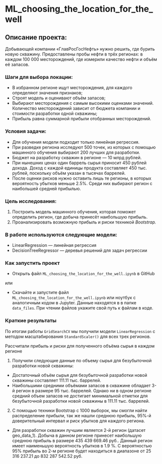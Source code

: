 # ML_choosing_the_location_for_the_well

## Описание проекта:

Добывающей компании «ГлавРосГосНефть» нужно решить, где бурить новую скважину. Предоставлены пробы нефти в трёх регионах: в каждом 100 000 месторождений, где измерили качество нефти и объём её запасов. 

### Шаги для выбора локации:

- В избранном регионе ищут месторождения, для каждого определяют значения признаков;
- Строят модель и оценивают объём запасов;
- Выбирают месторождения с самым высокими оценками значений. Количество месторождений зависит от бюджета компании и стоимости разработки одной скважины;
- Прибыль равна суммарной прибыли отобранных месторождений.

### Условия задачи:

- Для обучения модели подходит только линейная регрессия.
- При разведке региона исследуют 500 точек, из которых с помощью машинного обучения выбирают 200 лучших для разработки.
- Бюджет на разработку скважин в регионе — 10 млрд рублей.
-  При нынешних ценах один баррель сырья приносит 450 рублей дохода. Доход с каждой единицы продукта составляет 450 тыс. рублей, поскольку объём указан в тысячах баррелей.
- После оценки рисков нужно оставить лишь те регионы, в которых вероятность убытков меньше 2.5%. Среди них выбирают регион с наибольшей средней прибылью.

### Цель исследования:

1. Построить модель машинного обучения, которая поможет определить регион, где добыча принесёт наибольшую прибыль.
2. Проанализировать возможную прибыль и риски техникой *Bootstrap.*

### В работе используются следующие модели:

- LinearRegression — линейная регрессия
- DecisionTreeRegressor  — деревья решений для задач регрессии

### Как запустить проект

- Открыть файл `ML_choosing_the_location_for_the_well.ipynb` в GitHub
  
или
- Скачайте и запустите файл `ML_choosing_the_location_for_the_well.ipynb` или ноутбук с аналогичным кодом в Jupyter. Данные находятся в в папке `data_files`. При чтении файлов укажите свой путь к файлам в коде. 


### Краткие результаты

По итогам работы `GridSearchCV` мы получили модели `LinearRegression` с методом масштабирования `StandardScaler()` для всех трех регионов.

Рассчитали прибыль и риски для полученного объёма сырья в каждом регионе

1. Получили следующие данные по объему сырья для безубыточной разработки новой скважины:

- Достаточный объём сырья для безубыточной разработки новой скважины составляет 111.11 тыс. баррелей.
- Наибольшими средними объёмами запасов в скважине обладает 3-й регион в размере 95 тыс. баррелей. Однако ни в одном регионе средний объем запасов не достигает минимальной отметки для безубыточной разработки новой скважины в 111.11 тыс. баррелей.

2. С помощью техники Bootstrap с 1000 выборок, мы смогли найти распределение прибыли, так же нашли среднюю прибыль, 95%-й доверительный интервал и риск убытков для каждого региона.

- Для разработки скважин лучшим является 2-й регион (датасет geo_data_1). Добыча в данном регионе принесет наибольшую среднюю прибыль в размере 435 439 669.46 руб.. Данный регион имеет наименьшую вероятность убытков в 1.9 %. С вероятностью 95% прибыль во 2-м регионе будет находиться в диапазоне от 25 316 237.21 до 832 287 542.52 руб.
